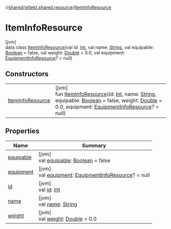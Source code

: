 //[shared](../../../index.md)/[xlitekt.shared.resource](../index.md)/[ItemInfoResource](index.md)

# ItemInfoResource

[jvm]\
data class [ItemInfoResource](index.md)(val id: [Int](https://kotlinlang.org/api/latest/jvm/stdlib/kotlin/-int/index.html), val name: [String](https://kotlinlang.org/api/latest/jvm/stdlib/kotlin/-string/index.html), val equipable: [Boolean](https://kotlinlang.org/api/latest/jvm/stdlib/kotlin/-boolean/index.html) = false, val weight: [Double](https://kotlinlang.org/api/latest/jvm/stdlib/kotlin/-double/index.html) = 0.0, val equipment: [EquipmentInfoResource](../-equipment-info-resource/index.md)? = null)

## Constructors

| | |
|---|---|
| [ItemInfoResource](-item-info-resource.md) | [jvm]<br>fun [ItemInfoResource](-item-info-resource.md)(id: [Int](https://kotlinlang.org/api/latest/jvm/stdlib/kotlin/-int/index.html), name: [String](https://kotlinlang.org/api/latest/jvm/stdlib/kotlin/-string/index.html), equipable: [Boolean](https://kotlinlang.org/api/latest/jvm/stdlib/kotlin/-boolean/index.html) = false, weight: [Double](https://kotlinlang.org/api/latest/jvm/stdlib/kotlin/-double/index.html) = 0.0, equipment: [EquipmentInfoResource](../-equipment-info-resource/index.md)? = null) |

## Properties

| Name | Summary |
|---|---|
| [equipable](equipable.md) | [jvm]<br>val [equipable](equipable.md): [Boolean](https://kotlinlang.org/api/latest/jvm/stdlib/kotlin/-boolean/index.html) = false |
| [equipment](equipment.md) | [jvm]<br>val [equipment](equipment.md): [EquipmentInfoResource](../-equipment-info-resource/index.md)? = null |
| [id](id.md) | [jvm]<br>val [id](id.md): [Int](https://kotlinlang.org/api/latest/jvm/stdlib/kotlin/-int/index.html) |
| [name](name.md) | [jvm]<br>val [name](name.md): [String](https://kotlinlang.org/api/latest/jvm/stdlib/kotlin/-string/index.html) |
| [weight](weight.md) | [jvm]<br>val [weight](weight.md): [Double](https://kotlinlang.org/api/latest/jvm/stdlib/kotlin/-double/index.html) = 0.0 |
